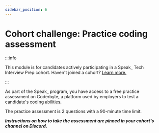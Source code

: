 ```yaml
---
sidebar_position: 6
---
```


# Cohort challenge: Practice coding assessment

:::info

This module is for candidates actively participating in a Speak\_ Tech Interview Prep cohort. Haven't joined a cohort? [Learn more.](/docs/welcome/about-cohorts)

:::

As part of the Speak\_ program, you have access to a free practice assessment on Coderbyte, a platform used by employers to test a candidate's coding abilities.

The practice assessment is 2 questions with a 90-minute time limit.

**_Instructions on how to take the assessment are pinned in your cohort's channel on Discord._**
